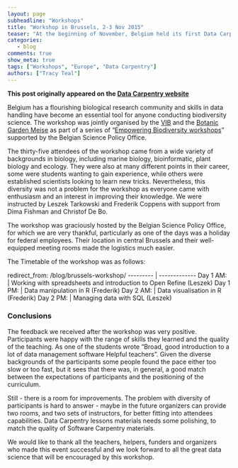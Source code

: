 ```yaml
---
layout: page
subheadline: "Workshops"
title: "Workshop in Brussels, 2-3 Nov 2015"
teaser: "At the beginning of November, Belgium held its first Data Carpentry workshop."
categories:
   - blog
comments: true
show_meta: true
tags: ["Workshops", "Europe", "Data Carpentry"]
authors: ["Tracy Teal"]
--- 
```


**This post originally appeared on the [Data Carpentry website](https://datacarpentry.org)**

Belgium has a flourishing biological research community and skills in data handling have become an essential tool for anyone conducting biodiversity science.
The workshop was jointly organised by the [VIB](http://www.vib.be/) and the [Botanic Garden Meise](http://www.br.fgov.be/) as part of a series of “[Empowering Biodiversity workshops](http://www.biodiversity.be/conference2015/workshops/)” supported by the Belgian Science Policy Office.

The thirty-five attendees of the workshop came from a wide variety of backgrounds in biology, including marine biology, bioinformatic, plant biology and ecology.
They were also at many different points in their career, some were students wanting to gain experience, while others were established scientists looking to learn new tricks.
Nevertheless, this diversity was not a problem for the workshop as everyone came with enthusiasm and an interest in improving their knowledge.
We were instructed by Leszek Tarkowski and Frederik Coppens with support from Dima Fishman and Christof De Bo.

The workshop was graciously hosted by the Belgian Science Policy Office, for which we are very thankful, particularly as one of the days was a holiday for federal employees.
Their location in central Brussels and their well-equipped meeting rooms made the logistics much easier.

The Timetable of the workshop was as follows:

redirect_from: /blog/brussels-workshop/
--------- | -------------
Day 1 AM: | Working with spreadsheets and introduction to Open Refine (Leszek)
Day 1 PM: | Data manipulation in R (Frederik)
Day 2 AM: | Data visualisation in R (Frederik)
Day 2 PM: | Managing data with SQL (Leszek)

### Conclusions

The feedback we received after the workshop was very positive.
Participants were happy with the range of skills they learned and the quality of the teaching.
As one of the students wrote “Broad, good introduction to a lot of data management software Helpful teachers”.
Given the diverse backgrounds of the participants some people found the pace either too slow or too fast, but it sees that there was, in general, a good match between the expectations of participants and the positioning of the curriculum.

Still - there is a room for improvements.
The problem with diversity of participants is hard to answer - maybe in the future organizers can provide two rooms, and two sets of instructors, for better fitting into attendees capabilities.
Data Carpentry lessons materials needs some polishing, to match the quality of Software Carpentry materials.

We would like to thank all the teachers, helpers, funders and organizers who made this event successful and we look forward to all the great data science that will be encouraged by this workshop.
